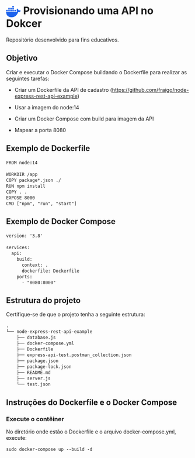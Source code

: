 <h1>
    <img align="center" width="40px" src="./docker-mark-blue.svg" alt="Docker logo">
    <span>Provisionando uma API no Dokcer</span>
</h1>

Repositório desenvolvido para fins educativos.

## Objetivo

Criar e executar o Docker Compose buildando o Dockerfile para realizar as seguintes tarefas:

- Criar um Dockerfile da API de cadastro (https://github.com/fraigo/node-express-rest-api-example)
    
- Usar a imagem do node:14

- Criar um Docker Compose com build para imagem da API
    
- Mapear a porta 8080

## Exemplo de Dockerfile

```
FROM node:14

WORKDIR /app
COPY package*.json ./
RUN npm install
COPY . .
EXPOSE 8000
CMD ["npm", "run", "start"]
```

## Exemplo de Docker Compose

```
version: '3.8'

services:
  api:
    build:
      context: .
      dockerfile: Dockerfile
    ports:
      - "8080:8000"
```

## Estrutura do projeto

Certifique-se de que o projeto tenha a seguinte estrutura:

```
.
└── node-express-rest-api-example
    ├── database.js
    ├── docker-compose.yml
    ├── Dockerfile
    ├── express-api-test.postman_collection.json
    ├── package.json
    ├── package-lock.json
    ├── README.md
    ├── server.js
    └── test.json
```

## Instruções do Dockerfile e o Docker Compose

### Execute o contêiner

No diretório onde estão o Dockerfile e o arquivo docker-compose.yml, execute:

```
sudo docker-compose up --build -d
```

